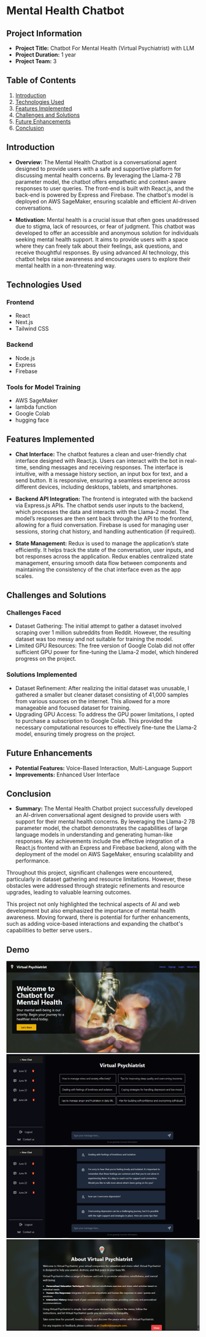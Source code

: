 # Mental Health Chatbot

## Project Information

- **Project Title:** Chatbot For Mental Health (Virtual Psychiatrist) with LLM
- **Project Duration:** 1 year
- **Project Team:** 3

## Table of Contents
1. [Introduction](#introduction)
2. [Technologies Used](#technologies-used)
3. [Features Implemented](#features-implemented)
4. [Challenges and Solutions](#challenges-and-solutions)
5. [Future Enhancements](#future-enhancements)
6. [Conclusion](#conclusion)

## Introduction

- **Overview:** The Mental Health Chatbot is a conversational agent designed to provide users with a safe and supportive platform for discussing mental health concerns. By leveraging the Llama-2 7B parameter model, the chatbot offers empathetic and context-aware responses to user queries. The front-end is built with React.js, and the back-end is powered by Express and Firebase. The chatbot's model is deployed on AWS SageMaker, ensuring scalable and efficient AI-driven conversations.

- **Motivation:** Mental health is a crucial issue that often goes unaddressed due to stigma, lack of resources, or fear of judgment. This chatbot was developed to offer an accessible and anonymous solution for individuals seeking mental health support. It aims to provide users with a space where they can freely talk about their feelings, ask questions, and receive thoughtful responses. By using advanced AI technology, this chatbot helps raise awareness and encourages users to explore their mental health in a non-threatening way.


## Technologies Used

### Frontend

- React
- Next.js
- Tailwind CSS

### Backend

- Node.js
- Express
- Firebase

### Tools for Model Training

- AWS SageMaker
- lambda function
- Google Colab
- hugging face


## Features Implemented

- **Chat Interface:** The chatbot features a clean and user-friendly chat interface designed with React.js. Users can interact with the bot in real-time, sending messages and receiving responses. The interface is intuitive, with a message history section, an input box for text, and a send button. It is responsive, ensuring a seamless experience across different devices, including desktops, tablets, and smartphones.

- **Backend API Integration:** The frontend is integrated with the backend via Express.js APIs. The chatbot sends user inputs to the backend, which processes the data and interacts with the Llama-2 model. The model’s responses are then sent back through the API to the frontend, allowing for a fluid conversation. Firebase is used for managing user sessions, storing chat history, and handling authentication (if required).

- **State Management:** Redux is used to manage the application’s state efficiently. It helps track the state of the conversation, user inputs, and bot responses across the application. Redux enables centralized state management, ensuring smooth data flow between components and maintaining the consistency of the chat interface even as the app scales.

## Challenges and Solutions

### Challenges Faced

- Dataset Gathering: The initial attempt to gather a dataset involved scraping over 1 million subreddits from Reddit. However, the resulting dataset was too messy and not suitable for training the model.
- Limited GPU Resources: The free version of Google Colab did not offer sufficient GPU power for fine-tuning the Llama-2 model, which hindered progress on the project.

### Solutions Implemented

- Dataset Refinement: After realizing the initial dataset was unusable, I gathered a smaller but cleaner dataset consisting of 41,000 samples from various sources on the internet. This allowed for a more manageable and focused dataset for training.
- Upgrading GPU Access: To address the GPU power limitations, I opted to purchase a subscription to Google Colab. This provided the necessary computational resources to effectively fine-tune the Llama-2 model, ensuring timely progress on the project.


## Future Enhancements

- **Potential Features:** Voice-Based Interaction, Multi-Language Support
- **Improvements:** Enhanced User Interface

## Conclusion

- **Summary:** The Mental Health Chatbot project successfully developed an AI-driven conversational agent designed to provide users with support for their mental health concerns. By leveraging the Llama-2 7B parameter model, the chatbot demonstrates the capabilities of large language models in understanding and generating human-like responses. Key achievements include the effective integration of a React.js frontend with an Express and Firebase backend, along with the deployment of the model on AWS SageMaker, ensuring scalability and performance.

Throughout this project, significant challenges were encountered, particularly in dataset gathering and resource limitations. However, these obstacles were addressed through strategic refinements and resource upgrades, leading to valuable learning outcomes.

This project not only highlighted the technical aspects of AI and web development but also emphasized the importance of mental health awareness. Moving forward, there is potential for further enhancements, such as adding voice-based interactions and expanding the chatbot's capabilities to better serve users..

## Demo

<img src="asset/1.png" alt="Project Screenshot" title="Screenshot of the project" >
<img src="asset/2.png" alt="Project Screenshot" title="Screenshot of the project">
<img src="asset/3.png" alt="Project Screenshot" title="Screenshot of the project" >
<img src="asset/4.png" alt="Project Screenshot" title="Screenshot of the project">




